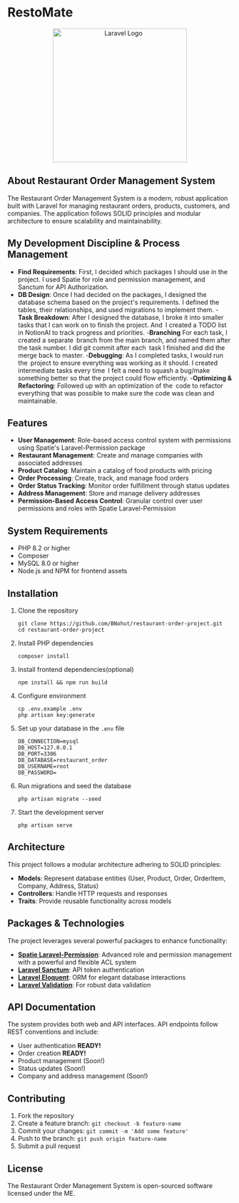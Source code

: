 # RestoMate

<p align="center">
<a href="https://laravel.com" target="_blank"><img src="https://raw.githubusercontent.com/laravel/art/master/logo-lockup/5%20SVG/2%20CMYK/1%20Full%20Color/laravel-logolockup-cmyk-red.svg" width="300" alt="Laravel Logo"></a>
</p>

## About Restaurant Order Management System

The Restaurant Order Management System is a modern, robust application built with Laravel for managing restaurant orders, products, customers, and companies. The application follows SOLID principles and modular architecture to ensure scalability and maintainability.

## My Development Discipline & Process Management

- **Find Requirements**: First, I decided which packages I should use in the project. I used Spatie for role and permission management, and Sanctum for API Authorization.
- **DB Design**: Once I had decided on the packages, I designed the database schema based on the project's requirements. I defined the tables, their relationships, and used migrations to implement them.
-**Task Breakdown**: After I designed the database, I broke it into smaller tasks that I can work on to finish the project. And I created a TODO list in NotionAI to track progress and priorities.
-**Branching** For each task, I created a separate branch from the main branch, and named them after the task number. I did git commit after each task I finished and did the merge back to master.
-**Debugging**: As I completed tasks, I would run the project to ensure everything was working as it should. I created intermediate tasks every time I felt a need to squash a bug/make something better so that the project could flow efficiently.
-**Optimizing & Refactoring**: Followed up with an optimization of the code to refactor everything that was possible to make sure the code was clean and maintainable.

## Features

- **User Management**: Role-based access control system with permissions using Spatie's Laravel-Permission package
- **Restaurant Management**: Create and manage companies with associated addresses
- **Product Catalog**: Maintain a catalog of food products with pricing
- **Order Processing**: Create, track, and manage food orders
- **Order Status Tracking**: Monitor order fulfillment through status updates
- **Address Management**: Store and manage delivery addresses
- **Permission-Based Access Control**: Granular control over user permissions and roles with Spatie Laravel-Permission

## System Requirements

- PHP 8.2 or higher
- Composer
- MySQL 8.0 or higher
- Node.js and NPM for frontend assets

## Installation

1. Clone the repository
   ```
   git clone https://github.com/BNohut/restaurant-order-project.git
   cd restaurant-order-project
   ```

2. Install PHP dependencies
   ```
   composer install
   ```

3. Install frontend dependencies(optional)
   ```
   npm install && npm run build
   ```

4. Configure environment
   ```
   cp .env.example .env
   php artisan key:generate
   ```

5. Set up your database in the `.env` file
   ```
   DB_CONNECTION=mysql
   DB_HOST=127.0.0.1
   DB_PORT=3306
   DB_DATABASE=restaurant_order
   DB_USERNAME=root
   DB_PASSWORD=
   ```

6. Run migrations and seed the database
   ```
   php artisan migrate --seed
   ```

7. Start the development server
   ```
   php artisan serve
   ```

## Architecture

This project follows a modular architecture adhering to SOLID principles:

- **Models**: Represent database entities (User, Product, Order, OrderItem, Company, Address, Status)
- **Controllers**: Handle HTTP requests and responses
- **Traits**: Provide reusable functionality across models

## Packages & Technologies

The project leverages several powerful packages to enhance functionality:

- **[Spatie Laravel-Permission](https://spatie.be/docs/laravel-permission)**: Advanced role and permission management with a powerful and flexible ACL system
- **[Laravel Sanctum](https://laravel.com/docs/12.x/sanctum)**: API token authentication
- **[Laravel Eloquent](https://laravel.com/docs/12.x/eloquent)**: ORM for elegant database interactions
- **[Laravel Validation](https://laravel.com/docs/12.x/validation)**: For robust data validation

## API Documentation

The system provides both web and API interfaces. API endpoints follow REST conventions and include:

- User authentication **READY!**
- Order creation **READY!**
- Product management (Soon!)
- Status updates (Soon!)
- Company and address management (Soon!)


## Contributing

1. Fork the repository
2. Create a feature branch: `git checkout -b feature-name`
3. Commit your changes: `git commit -m 'Add some feature'`
4. Push to the branch: `git push origin feature-name`
5. Submit a pull request

## License

The Restaurant Order Management System is open-sourced software licensed under the ME.
